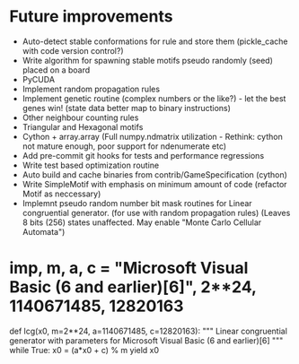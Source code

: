 # Future improvements

* Auto-detect stable conformations for rule and store them (pickle_cache with code version control?)
* Write algorithm for spawning stable motifs pseudo randomly (seed) placed on a board
* PyCUDA
* Implement random propagation rules
* Implement genetic routine (complex numbers or the like?) - let the best genes win! (state data better map to binary instructions)
* Other neighbour counting rules
* Triangular and Hexagonal motifs
* Cython + array.array (Full numpy.ndmatrix utilization - Rethink: cython not mature enough, poor support for ndenumerate etc)
* Add pre-commit git hooks for tests and performance regressions
* Write test based optimization routine
* Auto build and cache binaries from contrib/GameSpecification (cython)
* Write SimpleMotif with emphasis on minimum amount of code (refactor Motif as neccessary)
* Implemnt pseudo random number bit mask routines for Linear congruential generator. (for use with random propagation rules) (Leaves 8 bits (256) states unaffected. May enable "Monte Carlo Cellular Automata")

# imp, m, a, c = "Microsoft Visual Basic (6 and earlier)[6]", 2**24, 1140671485, 12820163

def lcg(x0, m=2**24, a=1140671485, c=12820163):
    """
    Linear congruential generator with parameters for
    Microsoft Visual Basic (6 and earlier)[6]
    """
    while True:
        x0 = (a*x0 + c) % m
        yield x0

